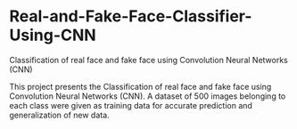 # Real-and-Fake-Face-Classifier-Using-CNN
Classification of real face and fake face using Convolution Neural Networks (CNN)

This project presents the Classification of real face and fake face using Convolution Neural Networks (CNN). A dataset of 500 images belonging to each class were given as training data for accurate prediction and generalization of new data.
